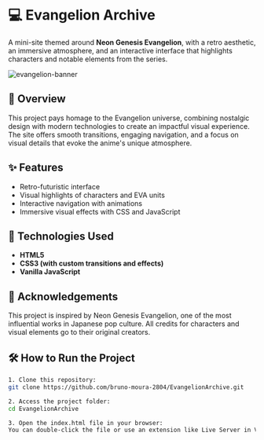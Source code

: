 # 💻 Evangelion Archive

A mini-site themed around **Neon Genesis Evangelion**, with a retro aesthetic, an immersive atmosphere, and an interactive interface that highlights characters and notable elements from the series.

![evangelion-banner](https://i.imgur.com/ceVgM2K.png) 

## 🌌 Overview

This project pays homage to the Evangelion universe, combining nostalgic design with modern technologies to create an impactful visual experience. The site offers smooth transitions, engaging navigation, and a focus on visual details that evoke the anime's unique atmosphere.

## ✨ Features

- Retro-futuristic interface
- Visual highlights of characters and EVA units
- Interactive navigation with animations
- Immersive visual effects with CSS and JavaScript

## 🚀 Technologies Used

- **HTML5**
- **CSS3 (with custom transitions and effects)**
- **Vanilla JavaScript**

## 🙌 Acknowledgements

This project is inspired by Neon Genesis Evangelion, one of the most influential works in Japanese pop culture. All credits for characters and visual elements go to their original creators.

## 🛠️ How to Run the Project

```bash
1. Clone this repository:
git clone https://github.com/bruno-moura-2804/EvangelionArchive.git

2. Access the project folder:
cd EvangelionArchive

3. Open the index.html file in your browser:
You can double-click the file or use an extension like Live Server in VS Code for a better experience.
